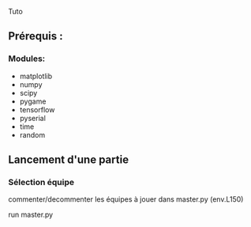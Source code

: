 Tuto
## Prérequis :
### Modules:  
* matplotlib
* numpy
* scipy
* pygame
* tensorflow
* pyserial
* time
* random

## Lancement d'une partie
### Sélection équipe
commenter/decommenter les équipes à jouer dans master.py (env.L150)

run  master.py
